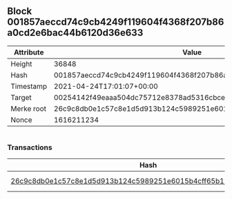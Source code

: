 ## Block 001857aeccd74c9cb4249f119604f4368f207b86a0cd2e6bac44b6120d36e633

Attribute | Value
--- | ---
Height | 36848
Hash | 001857aeccd74c9cb4249f119604f4368f207b86a0cd2e6bac44b6120d36e633
Timestamp | 2021-04-24T17:01:07+00:00
Target | 00254142f49eaaa504dc75712e8378ad5316cbcead634704b3734b6271167cc4
Merke root | 26c9c8db0e1c57c8e1d5d913b124c5989251e6015b4cff65b112b91722288bc8
Nonce | 1616211234

```

```

### Transactions

Hash | Amount
--- | ---
[26c9c8db0e1c57c8e1d5d913b124c5989251e6015b4cff65b112b91722288bc8](26c9c8db0e1c57c8e1d5d913b124c5989251e6015b4cff65b112b91722288bc8.md) | 10.00000000 SKEPTI 
